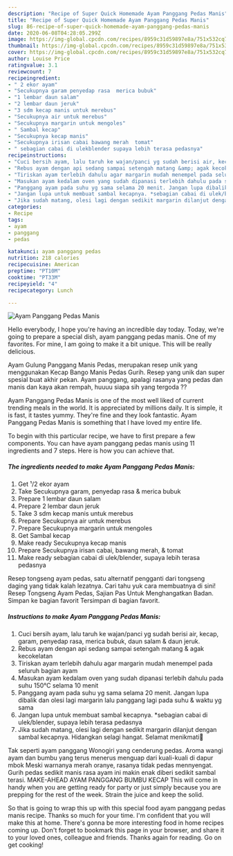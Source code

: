 ```yaml
---
description: "Recipe of Super Quick Homemade Ayam Panggang Pedas Manis"
title: "Recipe of Super Quick Homemade Ayam Panggang Pedas Manis"
slug: 86-recipe-of-super-quick-homemade-ayam-panggang-pedas-manis
date: 2020-06-08T04:28:05.299Z
image: https://img-global.cpcdn.com/recipes/8959c31d59897e8a/751x532cq70/ayam-panggang-pedas-manis-foto-resep-utama.jpg
thumbnail: https://img-global.cpcdn.com/recipes/8959c31d59897e8a/751x532cq70/ayam-panggang-pedas-manis-foto-resep-utama.jpg
cover: https://img-global.cpcdn.com/recipes/8959c31d59897e8a/751x532cq70/ayam-panggang-pedas-manis-foto-resep-utama.jpg
author: Louise Price
ratingvalue: 3.1
reviewcount: 7
recipeingredient:
- " 2 ekor ayam"
- "Secukupnya garam penyedap rasa  merica bubuk"
- "1 lembar daun salam"
- "2 lembar daun jeruk"
- "3 sdm kecap manis untuk merebus"
- "Secukupnya air untuk merebus"
- "Secukupnya margarin untuk mengoles"
- " Sambal kecap"
- "Secukupnya kecap manis"
- "Secukupnya irisan cabai bawang merah  tomat"
- " sebagian cabai di ulekblender supaya lebih terasa pedasnya"
recipeinstructions:
- "Cuci bersih ayam, lalu taruh ke wajan/panci yg sudah berisi air, kecap, garam, penyedap rasa, merica bubuk, daun salam &amp; daun jeruk."
- "Rebus ayam dengan api sedang sampai setengah matang &amp; agak kecokelatan"
- "Tiriskan ayam terlebih dahulu agar margarin mudah menempel pada seluruh bagian ayam"
- "Masukan ayam kedalam oven yang sudah dipanasi terlebih dahulu pada suhu 150°C selama 10 menit"
- "Panggang ayam pada suhu yg sama selama 20 menit. Jangan lupa dibalik dan olesi lagi margarin lalu panggang lagi pada suhu &amp; waktu yg sama"
- "Jangan lupa untuk membuat sambal kecapnya. *sebagian cabai di ulek/blender, supaya lebih terasa pedasnya"
- "Jika sudah matang, olesi lagi dengan sedikit margarin dilanjut dengan sambal kecapnya. Hidangkan selagi hangat. Selamat menikmati🤗"
categories:
- Recipe
tags:
- ayam
- panggang
- pedas

katakunci: ayam panggang pedas 
nutrition: 218 calories
recipecuisine: American
preptime: "PT10M"
cooktime: "PT33M"
recipeyield: "4"
recipecategory: Lunch

---
```



![Ayam Panggang Pedas Manis](https://img-global.cpcdn.com/recipes/8959c31d59897e8a/751x532cq70/ayam-panggang-pedas-manis-foto-resep-utama.jpg)

Hello everybody, I hope you're having an incredible day today. Today, we're going to prepare a special dish, ayam panggang pedas manis. One of my favorites. For mine, I am going to make it a bit unique. This will be really delicious.

Ayam Gulung Panggang Manis Pedas, merupakan resep unik yang menggunakan Kecap Bango Manis Pedas Gurih. Resep yang unik dan super spesial buat akhir pekan. Ayam panggang, apalagi rasanya yang pedas dan manis dan kaya akan rempah, huuuu siapa sih yang tergoda ??

Ayam Panggang Pedas Manis is one of the most well liked of current trending meals in the world. It is appreciated by millions daily. It is simple, it is fast, it tastes yummy. They're fine and they look fantastic. Ayam Panggang Pedas Manis is something that I have loved my entire life.


To begin with this particular recipe, we have to first prepare a few components. You can have ayam panggang pedas manis using 11 ingredients and 7 steps. Here is how you can achieve that.

<!--inarticleads1-->

##### The ingredients needed to make Ayam Panggang Pedas Manis:

1. Get  ¹/2 ekor ayam
1. Take Secukupnya garam, penyedap rasa &amp; merica bubuk
1. Prepare 1 lembar daun salam
1. Prepare 2 lembar daun jeruk
1. Take 3 sdm kecap manis untuk merebus
1. Prepare Secukupnya air untuk merebus
1. Prepare Secukupnya margarin untuk mengoles
1. Get  Sambal kecap
1. Make ready Secukupnya kecap manis
1. Prepare Secukupnya irisan cabai, bawang merah, &amp; tomat
1. Make ready  sebagian cabai di ulek/blender, supaya lebih terasa pedasnya


Resep tongseng ayam pedas, satu alternatif pengganti dari tongseng daging yang tidak kalah lezatnya. Cari tahu yuk cara membuatnya di sini! Resep Tongseng Ayam Pedas, Sajian Pas Untuk Menghangatkan Badan. Simpan ke bagian favorit Tersimpan di bagian favorit. 

<!--inarticleads2-->

##### Instructions to make Ayam Panggang Pedas Manis:

1. Cuci bersih ayam, lalu taruh ke wajan/panci yg sudah berisi air, kecap, garam, penyedap rasa, merica bubuk, daun salam &amp; daun jeruk.
1. Rebus ayam dengan api sedang sampai setengah matang &amp; agak kecokelatan
1. Tiriskan ayam terlebih dahulu agar margarin mudah menempel pada seluruh bagian ayam
1. Masukan ayam kedalam oven yang sudah dipanasi terlebih dahulu pada suhu 150°C selama 10 menit
1. Panggang ayam pada suhu yg sama selama 20 menit. Jangan lupa dibalik dan olesi lagi margarin lalu panggang lagi pada suhu &amp; waktu yg sama
1. Jangan lupa untuk membuat sambal kecapnya. *sebagian cabai di ulek/blender, supaya lebih terasa pedasnya
1. Jika sudah matang, olesi lagi dengan sedikit margarin dilanjut dengan sambal kecapnya. Hidangkan selagi hangat. Selamat menikmati🤗


Tak seperti ayam panggang Wonogiri yang cenderung pedas. Aroma wangi ayam dan bumbu yang terus menerus menguap dari kuali-kuali di dapur mbok Meski warnanya merah oranye, rasanya tidak pedas mennyengat. Gurih pedas sedikit manis rasa ayam ini makin enak diberi sedikit sambal terasi. MAKE-AHEAD AYAM PANGGANG BUMBU KECAP This will come in handy when you are getting ready for party or just simply because you are prepping for the rest of the week. Strain the juice and keep the solid. 

So that is going to wrap this up with this special food ayam panggang pedas manis recipe. Thanks so much for your time. I'm confident that you will make this at home. There's gonna be more interesting food in home recipes coming up. Don't forget to bookmark this page in your browser, and share it to your loved ones, colleague and friends. Thanks again for reading. Go on get cooking!
